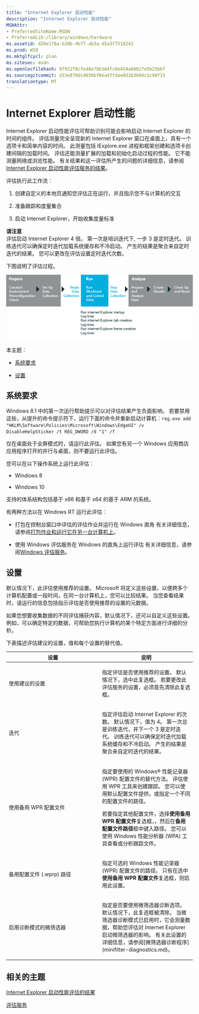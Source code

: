 ```yaml
---
title: "Internet Explorer 启动性能"
description: "Internet Explorer 启动性能"
MSHAttr:
- PreferredSiteName:MSDN
- PreferredLib:/library/windows/hardware
ms.assetid: d20e178a-b38b-4b77-ab3a-d5a3f7518242
ms.prod: W10
ms.mktglfcycl: plan
ms.sitesec: msdn
ms.openlocfilehash: 8f922f8cfe48e7bb164fc0e454a60027e5b25bbf
ms.sourcegitcommit: d33e870dc4850bf0ea47fdae0d163b04c1c90f15
translationtype: MT
---
```

# <a name="internet-explorer-startup-performance"></a>Internet Explorer 启动性能


Internet Explorer 启动性能评估可帮助识别可能会影响启动 Internet Explorer 的时间的组件。 评估测量完全呈现新的 Internet Explorer 窗口在桌面上，具有一个选项卡和简单内容的时间。 此测量包括 IExplore.exe 进程和框架创建和选项卡创建间隔的加载时间。 评估还能测量扩展的加载和初始化启动过程的性能。 它不能测量网络或浏览性能。 有关结果和这一评估所产生的问题的详细信息，请参阅[Internet Explorer 启动性能评估服务的结果](results-for-the-internet-explorer-startup-performance-assessment.md)。

评估执行此工作流︰

1.  创建自定义的本地页通知您评估正在运行，并且指示您不与计算机的交互

2.  准备跟踪和度量集合

3.  启动 Internet Explorer，开始收集度量标准

**请注意**  
评估启动 Internet Explorer 4 倍。 第一次是培训迭代下, 一步 3 是定时迭代。 训练迭代可以确保定时迭代加载系统缓存和不冷启动。 产生的结果是聚合来自定时迭代的结果。 您可以更改在评估设置定时迭代次数。

 

下图说明了评估过程。

![互联网资源管理器启动性能的工作流](images/dep-win8-8-techref-ielaunchflow.jpg)

本主题︰

-   [系统要求](#sysrqrmts)

-   [设置](#assesssettings)

## <a name="a-href-idsysrqrmtsasystem-requirements"></a><a href="" id="sysrqrmts"></a>系统要求


Windows 8.1 中的第一次运行帮助提示可以对评估结果产生负面影响。 若要禁用这些，从提升的命令提示符下，运行下面的命令并重新启动计算机︰`reg.exe add "HKLM\Software\Policies\Microsoft\Windows\EdgeUI" /v DisableHelpSticker /t REG_DWORD /d "1" /f`

仅在桌面处于全屏模式时，请运行此评估。 如果您有另一个 Windows 应用商店应用程序打开的并行与桌面，则不要运行此评估。

您可以在以下操作系统上运行此评估︰

-   Windows 8

-   Windows 10

支持的体系结构包括基于 x86 和基于 x64 的基于 ARM 的系统。

有两种方法以在 Windows RT 运行此评估︰

-   打包在控制台窗口中评估的评估作业并运行在 Windows 直角 有关详细信息，请参阅[打包作业和运行它在另一台计算机上](package-a-job-and-run-it-on-another-computer.md)。

-   使用 Windows 评估服务在 Windows 的直角上运行评估 有关详细信息，请参阅[Windows 评估服务](windows-assessment-services-technical-reference.md)。

## <a name="a-href-idassesssettingsasettings"></a><a href="" id="assesssettings"></a>设置


默认情况下，此评估使用推荐的设置。 Microsoft 将定义这些设置，以便跨多个计算机配置或一段时间，在同一台计算机上，您可以比较结果。 当您查看结果时，请运行的信息包括指示评估是否使用推荐的设置的元数据。

如果您想要收集数据的不同评估捕获内容，默认情况下，还可以自定义这些设置。 例如，可以确定特定的数据，可帮助您执行计算机的某个特定方面进行详细的分析。

下表描述评估建议的设置，值和每个设置的替代值。

<table>
<colgroup>
<col width="50%" />
<col width="50%" />
</colgroup>
<thead>
<tr class="header">
<th>设置</th>
<th>说明</th>
</tr>
</thead>
<tbody>
<tr class="odd">
<td><p>使用建议的设置</p></td>
<td><p>指定评估是否使用推荐的设置。 默认情况下，选中此复选框。 若要更改此评估服务的设置，必须首先清除此复选框。</p></td>
</tr>
<tr class="even">
<td><p>迭代</p></td>
<td><p>指定评估启动 Internet Explorer 的次数。 默认情况下，值为 4。 第一次总是训练迭代，并下一个 3 是定时迭代。 训练迭代可以确保定时迭代加载系统缓存和不冷启动。 产生的结果是聚合来自定时迭代的结果。</p></td>
</tr>
<tr class="odd">
<td><p>使用备用 WPR 配置文件</p></td>
<td><p>指定要使用的 Windows® 性能记录器 (WPR) 配置文件的替代方法。 评估使用 WPR 工具来创建跟踪。 您可以使用默认配置文件提供，或指定一个不同的配置文件的路径。</p>
<p>若要指定其他配置文件，选择<strong>使用备用 WPR 配置文件</strong>复选框，，然后在<strong>备用配置文件路径</strong>框中键入路径。 您可以使用 Windows 性能分析器 (WPA) 工具查看或分析跟踪文件。</p></td>
</tr>
<tr class="even">
<td><p>备用配置文件 (.wprp) 路径</p></td>
<td><p>指定可选的 Windows 性能记录器 (WPR) 配置文件的路径。 只有在选中<strong>使用备用 WPR 配置文件</strong>复选框，则启用此设置。</p></td>
</tr>
<tr class="odd">
<td><p>启用诊断模式的微筛选器</p></td>
<td><p>指定是否要使用微筛选器诊断选项。 默认情况下，此复选框被清除。 当微筛选器诊断模式已启用时，它会测量数据，帮助您评估对 Internet Explorer 启动微筛选器的影响。 有关此设置的详细信息，请参阅[微筛选器诊断程序](minifilter-diagnostics.md)。</p></td>
</tr>
</tbody>
</table>

 

## <a name="related-topics"></a>相关的主题


[Internet Explorer 启动性能评估的结果](results-for-the-internet-explorer-startup-performance-assessment.md)

[评估服务](assessments.md)

 

 







